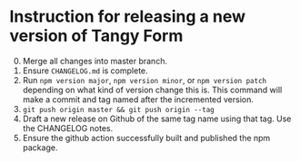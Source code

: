 # Instruction for releasing a new version of Tangy Form

0. Merge all changes into master branch.
0. Ensure `CHANGELOG.md` is complete.
0. Run `npm version major`, `npm version minor`, or `npm version patch` depending on what kind of version change this is. This command will make a commit and tag named after the incremented version.
0. `git push origin master && git push origin --tag` 
0. Draft a new release on Github of the same tag name using that tag. Use the CHANGELOG notes.
0. Ensure the github action successfully built and published the npm package.
